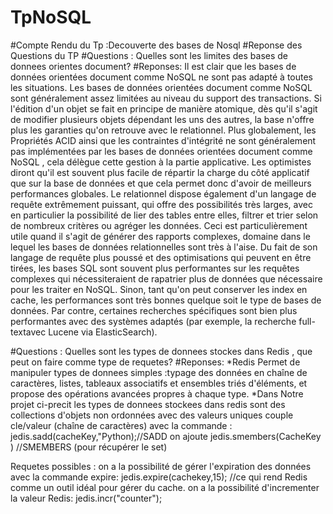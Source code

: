 # TpNoSQL
#Compte Rendu du Tp :Decouverte des bases de Nosql 
#Reponse des Questions du TP
#Questions :
Quelles sont les limites des bases  de donnees orientes document?
#Reponses:
Il est clair que les bases de données orientées document comme NoSQL   ne sont  pas adapté à toutes les situations.
Les bases de données orientées document comme NoSQL sont généralement assez limitées au niveau du support des transactions.
Si l'édition d'un objet se fait en principe de manière atomique, dès qu'il s'agit de modifier
plusieurs objets dépendant les uns des autres, la base n'offre plus les garanties qu'on retrouve avec le relationnel.
Plus globalement, les Propriétés ACID ainsi que les contraintes d'intégrité ne sont généralement pas implémentées 
par les bases de données orientées document comme NoSQL   , cela délègue cette gestion à la partie applicative.
Les optimistes diront qu'il est souvent plus facile de répartir la charge du côté applicatif que sur la base de données 
et que cela permet donc d'avoir de meilleurs performances globales.
Le relationnel dispose également d'un langage de requête extrêmement puissant, qui offre des possibilités très larges, 
avec en particulier la possibilité de lier des tables entre elles, filtrer et trier selon de nombreux critères ou
agréger les données. Ceci est particulièrement utile quand il s'agit de générer des rapports complexes,
domaine dans le lequel les bases de données relationnelles sont très à l'aise.
Du fait de son langage de requête plus poussé et des optimisations qui peuvent en être tirées, 
les bases SQL sont souvent plus performantes sur les requêtes complexes qui nécessiteraient de rapatrier plus de données 
que nécessaire pour les traiter en NoSQL. Sinon, tant qu'on peut conserver les index en cache, 
les performances sont très bonnes quelque soit le type de bases de données.
Par contre, certaines recherches spécifiques sont bien plus performantes avec des systèmes adaptés (par exemple, 
la recherche full-textavec Lucene via ElasticSearch).

#Questions :
Quelles sont les types de donnees stockes dans Redis , que peut on faire comme type de requetes?
#Reponses:
*Redis Permet de manipuler types de donnees simples :typage des données en chaîne de caractères, listes, 
tableaux associatifs et ensembles triés d'éléments, et propose des opérations avancées propres à chaque type.
*Dans Notre  projet ci-precit  les types de donnees stockees dans redis sont des collections  d'objets non ordonnées
avec des valeurs uniques couple cle/valeur (chaîne de caractères)
avec la commande :  jedis.sadd(cacheKey,"Python);//SADD on ajoute 
                    jedis.smembers(CacheKey ) //SMEMBERS (pour récupérer le set)
                    
Requetes possibles :
on a la  possibilité de gérer l'expiration des données avec la commande expire:
                     jedis.expire(cachekey,15); //ce qui rend  Redis comme  un outil idéal pour gérer du cache.
on a la possibilité d'incrementer la valeur Redis:
                      jedis.incr("counter");
                      
